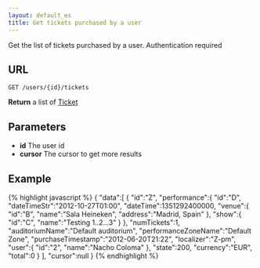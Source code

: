 ```yaml
---
layout: default_es
title: Get tickets purchased by a user
---
```


Get the list of tickets purchased by a user. <span class="tag important">Authentication required</span>

## URL

```
GET /users/{id}/tickets
```

**Return** a list of [Ticket](/datatypes#ticket)

## Parameters

* **id** The user id
* **cursor** The cursor to get more results


## Example

{% highlight javascript %}
{
   "data":[
      {
         "id":"Z",
         "performance":{
            "id":"D",
            "dateTimeStr":"2012-10-27T01:00",
            "dateTime":1351292400000,
            "venue":{
               "id":"B",
               "name":"Sala Heineken",
               "address":"Madrid, Spain"
            },
            "show":{
               "id":"C",
               "name":"Testing 1..2...3"
            }
         },
         "numTickets":1,
         "auditoriumName":"Default auditorium",
         "performanceZoneName":"Default Zone",
         "purchaseTimestamp":"2012-06-20T21:22",
         "localizer":"Z-pm",
         "user":{
            "id":"2",
            "name":"Nacho Coloma"
         },
         "state":200,
         "currency":"EUR",
         "total":0
      }
   ],
   "cursor":null
}
{% endhighlight %}
